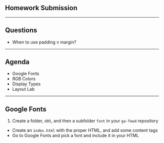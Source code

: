 ## Homework Submission

---

## Questions

* When to use padding v margin?

---

## Agenda

* Google Fonts
* RGB Colors
* Display Types
* Layout Lab

---

## Google Fonts

1. Create a folder, `d05`, and then a subfolder `font` in your `ga-fewd` repository
* Create an `index.html` with the proper HTML, and add some content tags
* Go to Google Fonts and pick a font and include it in your HTML